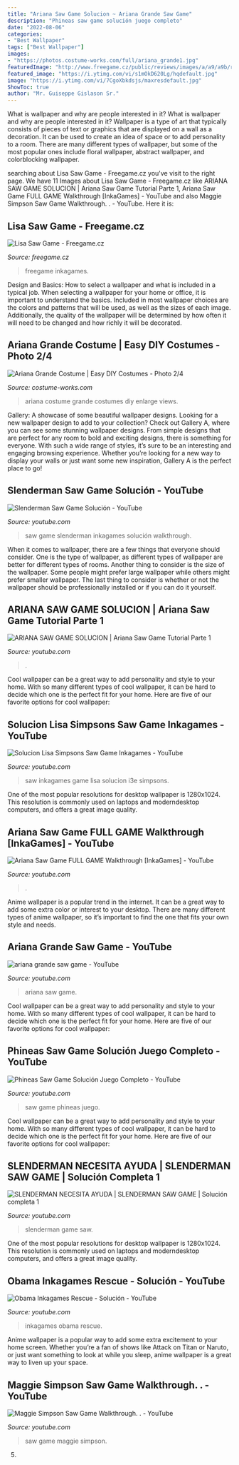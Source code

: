```yaml
---
title: "Ariana Saw Game Solucion ~ Ariana Grande Saw Game"
description: "Phineas saw game solución juego completo"
date: "2022-08-06"
categories:
- "Best Wallpaper"
tags: ["Best Wallpaper"]
images:
- "https://photos.costume-works.com/full/ariana_grande1.jpg"
featuredImage: "http://www.freegame.cz/public/reviews/images/a/a9/a9b/resized/2-lisa-saw-game.jpg"
featured_image: "https://i.ytimg.com/vi/s1mOkD620Lg/hqdefault.jpg"
image: "https://i.ytimg.com/vi/7CgoXbkdsjs/maxresdefault.jpg"
ShowToc: true
author: "Mr. Guiseppe Gislason Sr."
---
```



What is wallpaper and why are people interested in it?
What is wallpaper and why are people interested in it?
Wallpaper is a type of art that typically consists of pieces of text or graphics that are displayed on a wall as a decoration. It can be used to create an idea of space or to add personality to a room. There are many different types of wallpaper, but some of the most popular ones include floral wallpaper, abstract wallpaper, and colorblocking wallpaper.

	

		
searching about Lisa Saw Game - Freegame.cz you've visit to the right page. We have 11 Images about Lisa Saw Game - Freegame.cz like ARIANA SAW GAME SOLUCION | Ariana Saw Game Tutorial Parte 1, Ariana Saw Game FULL GAME Walkthrough [InkaGames] - YouTube and also Maggie Simpson Saw Game Walkthrough. . - YouTube. Here it is:
		
    
## Lisa Saw Game - Freegame.cz

<img loading=lazy src="http://www.freegame.cz/public/reviews/images/a/a9/a9b/resized/2-lisa-saw-game.jpg" onerror="this.onerror=null;this.src='https://tse4.mm.bing.net/th?id=OIP.9MvGZuDuwRIW8cf7cFvQlQHaEo&amp;pid=15.1';" alt="Lisa Saw Game - Freegame.cz">

_Source: freegame.cz_

>freegame inkagames. 

	

Design and Basics: How to select a wallpaper and what is included in a typical job.
When selecting a wallpaper for your home or office, it is important to understand the basics. Included in most wallpaper choices are the colors and patterns that will be used, as well as the sizes of each image. Additionally, the quality of the wallpaper will be determined by how often it will need to be changed and how richly it will be decorated.

    
## Ariana Grande Costume | Easy DIY Costumes - Photo 2/4

<img loading=lazy src="https://photos.costume-works.com/full/ariana_grande1.jpg" onerror="this.onerror=null;this.src='https://tse2.mm.bing.net/th?id=OIP.zJu2AsmQ2CRX5fGS4izIbQHaHa&amp;pid=15.1';" alt="Ariana Grande Costume | Easy DIY Costumes - Photo 2/4">

_Source: costume-works.com_

>ariana costume grande costumes diy enlarge views. 

	

Gallery: A showcase of some beautiful wallpaper designs.
Looking for a new wallpaper design to add to your collection? Check out Gallery A, where you can see some stunning wallpaper designs. From simple designs that are perfect for any room to bold and exciting designs, there is something for everyone. With such a wide range of styles, it’s sure to be an interesting and engaging browsing experience. Whether you’re looking for a new way to display your walls or just want some new inspiration, Gallery A is the perfect place to go!





	
	
    
## Slenderman Saw Game Solución - YouTube

<img loading=lazy src="http://i.ytimg.com/vi/DEtU5TvSt5s/hqdefault.jpg" onerror="this.onerror=null;this.src='https://tse3.mm.bing.net/th?id=OIP.DH6T9ZXasXlIhwEJJs21ZgHaFj&amp;pid=15.1';" alt="Slenderman Saw Game Solución - YouTube">

_Source: youtube.com_

>saw game slenderman inkagames solución walkthrough. 

	

When it comes to wallpaper, there are a few things that everyone should consider. One is the type of wallpaper, as different types of wallpaper are better for different types of rooms. Another thing to consider is the size of the wallpaper. Some people might prefer large wallpaper while others might prefer smaller wallpaper. The last thing to consider is whether or not the wallpaper should be professionally installed or if you can do it yourself.

    
## ARIANA SAW GAME SOLUCION | Ariana Saw Game Tutorial Parte 1

<img loading=lazy src="https://i.ytimg.com/vi/da4R9rDk5uM/maxresdefault.jpg" onerror="this.onerror=null;this.src='https://tse1.mm.bing.net/th?id=OIP.WSlKe_Rwm9Jl_ytzSSM7JwHaEK&amp;pid=15.1';" alt="ARIANA SAW GAME SOLUCION | Ariana Saw Game Tutorial Parte 1">

_Source: youtube.com_

>. 

	

Cool wallpaper can be a great way to add personality and style to your home. With so many different types of cool wallpaper, it can be hard to decide which one is the perfect fit for your home. Here are five of our favorite options for cool wallpaper: 

    
## Solucion Lisa Simpsons Saw Game Inkagames - YouTube

<img loading=lazy src="http://i.ytimg.com/vi/i3e-VA9uVIU/maxresdefault.jpg" onerror="this.onerror=null;this.src='https://tse2.mm.bing.net/th?id=OIP.h6_2TnGhsgjCIjSPPF_giAHaEK&amp;pid=15.1';" alt="Solucion Lisa Simpsons Saw Game Inkagames - YouTube">

_Source: youtube.com_

>saw inkagames game lisa solucion i3e simpsons. 

	

One of the most popular resolutions for desktop wallpaper is 1280x1024. This resolution is commonly used on laptops and moderndesktop computers, and offers a great image quality.

    
## Ariana Saw Game FULL GAME Walkthrough [InkaGames] - YouTube

<img loading=lazy src="https://i.ytimg.com/vi/GVdyXl2Z5VM/hqdefault.jpg" onerror="this.onerror=null;this.src='https://tse2.mm.bing.net/th?id=OIP.oEUjsXX9sd0tp-5sU1tGigHaFj&amp;pid=15.1';" alt="Ariana Saw Game FULL GAME Walkthrough [InkaGames] - YouTube">

_Source: youtube.com_

>. 

	

Anime wallpaper is a popular trend in the internet. It can be a great way to add some extra color or interest to your desktop. There are many different types of anime wallpaper, so it’s important to find the one that fits your own style and needs.

    
## Ariana Grande Saw Game - YouTube

<img loading=lazy src="https://i.ytimg.com/vi/s1mOkD620Lg/hqdefault.jpg" onerror="this.onerror=null;this.src='https://tse3.mm.bing.net/th?id=OIP.1SxNRqH9CQb3mYwbU2KSTQHaFj&amp;pid=15.1';" alt="ariana grande saw game - YouTube">

_Source: youtube.com_

>ariana saw game. 

	

Cool wallpaper can be a great way to add personality and style to your home. With so many different types of cool wallpaper, it can be hard to decide which one is the perfect fit for your home. Here are five of our favorite options for cool wallpaper: 

    
## Phineas Saw Game Solución Juego Completo - YouTube

<img loading=lazy src="http://i.ytimg.com/vi/P-qOSGSdiDs/maxresdefault.jpg" onerror="this.onerror=null;this.src='https://tse3.mm.bing.net/th?id=OIP.ANH0l9n0NecLq0dQnVqnQgHaEK&amp;pid=15.1';" alt="Phineas Saw Game Solución Juego Completo - YouTube">

_Source: youtube.com_

>saw game phineas juego. 

	

Cool wallpaper can be a great way to add personality and style to your home. With so many different types of cool wallpaper, it can be hard to decide which one is the perfect fit for your home. Here are five of our favorite options for cool wallpaper: 

    
## SLENDERMAN NECESITA AYUDA | SLENDERMAN SAW GAME | Solución Completa 1

<img loading=lazy src="https://i.ytimg.com/vi/7CgoXbkdsjs/maxresdefault.jpg" onerror="this.onerror=null;this.src='https://tse4.mm.bing.net/th?id=OIP.9vi5PFpUNkgOaANOp2CM1AHaEK&amp;pid=15.1';" alt="SLENDERMAN NECESITA AYUDA | SLENDERMAN SAW GAME | Solución completa 1">

_Source: youtube.com_

>slenderman game saw. 

	

One of the most popular resolutions for desktop wallpaper is 1280x1024. This resolution is commonly used on laptops and moderndesktop computers, and offers a great image quality.

    
## Obama Inkagames Rescue - Solución - YouTube

<img loading=lazy src="http://i.ytimg.com/vi/y4CqA3vjQNo/maxresdefault.jpg" onerror="this.onerror=null;this.src='https://tse1.mm.bing.net/th?id=OIP.Gn2G72_tQp4dFV9hQIZqHQHaEK&amp;pid=15.1';" alt="Obama Inkagames Rescue - Solución - YouTube">

_Source: youtube.com_

>inkagames obama rescue. 

	

Anime wallpaper is a popular way to add some extra excitement to your home screen. Whether you’re a fan of shows like Attack on Titan or Naruto, or just want something to look at while you sleep, anime wallpaper is a great way to liven up your space.

    
## Maggie Simpson Saw Game Walkthrough. . - YouTube

<img loading=lazy src="https://i.ytimg.com/vi/DJCl8tezjBc/maxresdefault.jpg" onerror="this.onerror=null;this.src='https://tse2.mm.bing.net/th?id=OIP.Ck4P1xFPP2d1Mum_NpQm3wHaEK&amp;pid=15.1';" alt="Maggie Simpson Saw Game Walkthrough. . - YouTube">

_Source: youtube.com_

>saw game maggie simpson. 

	

5.


